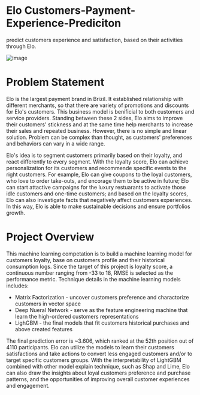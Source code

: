 # Elo Customers-Payment-Experience-Prediciton
predict customers experience and satisfaction, based on their activities through Elo.

![image](https://user-images.githubusercontent.com/12148864/111730966-de16ef80-8848-11eb-8668-3119caf42f66.png)

# Problem Statement
Elo is the largest payment brand in Brizil. It established relationship with different merchants, so that there are variety of promotions and discounts for Elo's customers. This business model is benificial to both customers and service providers. Standing between these 2 sides, Elo aims to improve their customers' stickness and at the same time help merchants to increase their sales and repeated business. However, there is no simple and linear solution. Problem can be complex than thought, as customers' preferences and behaviors can vary in a wide range. 

Elo's idea is to segment customers primarily based on their loyalty, and react differently to every segment. With the loyalty score, Elo can achieve personalization for its customers and recommende specific events to the right customers. For example, Elo can give coupons to the loyal customers, who love to order take-outs, and encorage them to be active in future; Elo can start attactive campaigns for the luxury restuarants to activate those idle customers and one-time customers; and based on the loyalty scores, Elo can also investigate facts that negatively affect customers experiences. In this way, Elo is able to make sustainable decisions and ensure portfolios growth.

# Project Overview
This machine learning competation is to build a machine learning model for customers loyalty, base on customers profile and their historical consumption logs. Since the target of this project is loyalty score, a continuous number ranging from -33 to 18, RMSE is selected as the performance metric. Technique details in the machine learning models includes:

- Matrix Factorization - uncover customers preference and charactorize customers in vector space
- Deep Nueral Network - serve as the feature engineering machine that learn the high-ordered customers representations
- LighGBM - the final models that fit customers historical purchases and above created features

The final prediction error is ~3.606, which ranked at the 52th position out of 4110 participants. Elo can utilize the models to learn their customers satisfactions and take actions to convert less engaged customers and/or to target specific customers groups. With the interpretability of LightGBM combined with other model explain technique, such as Shap and Lime, Elo can also draw the insights about loyal customers preference and purchase patterns, and the opportunities of improving overall customer experiences and engagement.
